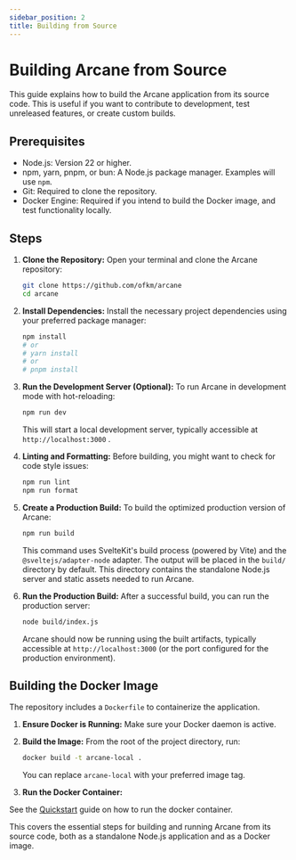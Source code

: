 ```yaml
---
sidebar_position: 2
title: Building from Source
---
```


# Building Arcane from Source

This guide explains how to build the Arcane application from its source code. This is useful if you want to contribute to development, test unreleased features, or create custom builds.

## Prerequisites

- Node.js: Version 22 or higher.
- npm, yarn, pnpm, or bun: A Node.js package manager. Examples will use `npm`.
- Git: Required to clone the repository.
- Docker Engine: Required if you intend to build the Docker image, and test functionality locally.

## Steps

1.  **Clone the Repository:**
    Open your terminal and clone the Arcane repository:

    ```bash
    git clone https://github.com/ofkm/arcane
    cd arcane
    ```

2.  **Install Dependencies:**
    Install the necessary project dependencies using your preferred package manager:

    ```bash
    npm install
    # or
    # yarn install
    # or
    # pnpm install
    ```

3.  **Run the Development Server (Optional):**
    To run Arcane in development mode with hot-reloading:

    ```bash
    npm run dev
    ```

    This will start a local development server, typically accessible at `http://localhost:3000` .

4.  **Linting and Formatting:**
    Before building, you might want to check for code style issues:

    ```bash
    npm run lint
    npm run format
    ```

5.  **Create a Production Build:**
    To build the optimized production version of Arcane:

    ```bash
    npm run build
    ```

    This command uses SvelteKit's build process (powered by Vite) and the `@sveltejs/adapter-node` adapter. The output will be placed in the `build/` directory by default. This directory contains the standalone Node.js server and static assets needed to run Arcane.

6.  **Run the Production Build:**
    After a successful build, you can run the production server:

    ```bash
    node build/index.js
    ```

    Arcane should now be running using the built artifacts, typically accessible at `http://localhost:3000` (or the port configured for the production environment).

## Building the Docker Image

The repository includes a `Dockerfile` to containerize the application.

1.  **Ensure Docker is Running:** Make sure your Docker daemon is active.
2.  **Build the Image:** From the root of the project directory, run:

    ```bash
    docker build -t arcane-local .
    ```

    You can replace `arcane-local` with your preferred image tag.

3.  **Run the Docker Container:**

See the [Quickstart](/docs/getting-started/quickstart) guide on how to run the docker container.

This covers the essential steps for building and running Arcane from its source code, both as a standalone Node.js application and as a Docker image.
